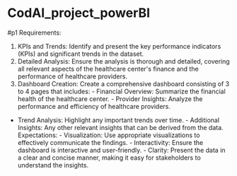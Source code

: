 # CodAl_project_powerBI
#p1
Requirements: 
1. KPIs and Trends: Identify and present the key 
performance indicators (KPIs) and significant trends in the 
dataset. 
2. Detailed Analysis: Ensure the analysis is thorough and 
detailed, covering all relevant aspects of the healthcare 
center's finance and the performance of healthcare 
providers. 
3. Dashboard Creation: Create a comprehensive 
dashboard consisting of 3 to 4 pages that includes: - Financial Overview: Summarize the financial health of 
the healthcare center. - Provider Insights: Analyze the performance and 
efficiency of healthcare providers. 
- Trend Analysis: Highlight any important trends over 
time. - Additional Insights: Any other relevant insights that can 
be derived from the data. 
Expectations: - Visualization: Use appropriate visualizations to effectively 
communicate the findings. - Interactivity: Ensure the dashboard is interactive and 
user-friendly. - Clarity: Present the data in a clear and concise manner, 
making it easy for stakeholders to understand the insights. 
